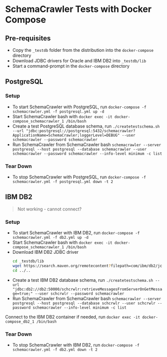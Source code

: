 # SchemaCrawler Tests with Docker Compose 

## Pre-requisites

- Copy the `_testdb` folder from the distribution into the `docker-compose` directory
- Download JDBC drivers for Oracle and IBM DB2 into `_testdb/lib`
- Start a command-prompt in the `docker-compose` directory

## PostgreSQL

### Setup

- To start SchemaCrawler with PostgreSQL, run
  `docker-compose -f schemacrawler.yml -f postgresql.yml up -d`
- Start SchemaCrawler bash with
	`docker exec -it docker-compose_schemacrawler_1 /bin/bash`
- Create a test PostgreSQL database schema, run
	`./createtestschema.sh --url "jdbc:postgresql://postgresql:5432/schemacrawler?ApplicationName=SchemaCrawler;loggerLevel=DEBUG" --user schemacrawler --password schemacrawler`
- Run SchemaCrawler from SchemaCrawler bash
	`schemacrawler --server postgresql --host postgresql --database schemacrawler --user schemacrawler --password schemacrawler --info-level minimum -c list`

### Tear Down

- To stop SchemaCrawler with PostgreSQL, run
  `docker-compose -f schemacrawler.yml -f postgresql.yml down -t 2`
	
	
	
## IBM DB2

> Not working - cannot connect?

### Setup

- To start SchemaCrawler with IBM DB2, run
  `docker-compose -f schemacrawler.yml -f db2.yml up -d`
- Start SchemaCrawler bash with
	`docker exec -it docker-compose_schemacrawler_1 /bin/bash`
- Download IBM DB2 JDBC driver
  ```sh
  cd _testdb/lib
  wget https://search.maven.org/remotecontent?filepath=com/ibm/db2/jcc/11.5.0.0/jcc-11.5.0.0.jar
  cd ../..
  ```
- Create a test IBM DB2 database schema, run
	`./createtestschema.sh --url "jdbc:db2://db2:50000/schcrwlr:retrieveMessagesFromServerOnGetMessage=true;" --user schcrwlr --password schemacrawler`
- Run SchemaCrawler from SchemaCrawler bash
	`schemacrawler --server postgresql --host postgresql --database schcrwlr --user schcrwlr --password schemacrawler --info-level minimum -c list`

Connect to the IBM DB2 container if needed, run
`docker exec -it docker-compose_db2_1 /bin/bash`	

### Tear Down

- To stop SchemaCrawler with IBM DB2, run
  `docker-compose -f schemacrawler.yml -f db2.yml down -t 2`